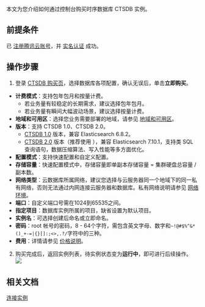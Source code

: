 
本文为您介绍如何通过控制台购买时序数据库 CTSDB 实例。

## 前提条件
已 [注册腾讯云账号](https://cloud.tencent.com/document/product/378/17985)，并 [实名认证](https://cloud.tencent.com/document/product/378/3629) 成功。

## 操作步骤
1. 登录 [CTSDB 购买页](https://buy.cloud.tencent.com/ctsdb)，选择数据库各项配置，确认无误后，单击**立即购买**。
 - **计费模式**：支持包年包月和按量计费。
    - 若业务量有较稳定的长期需求，建议选择包年包月。
    - 若业务量有瞬间大幅波动场景，建议选择按量计费。
 - **地域和可用区**：选择您业务需要部署的地域，请参见 [地域和可用区](https://cloud.tencent.com/document/product/652/31908)。
 - **版本**：支持 CTSDB 1.0、CTSDB 2.0。
    - [CTSDB 1.0](https://cloud.tencent.com/document/product/652/13611) 版本，兼容 Elasticsearch 6.8.2。
    - [CTSDB 2.0](https://cloud.tencent.com/document/product/652/70937) 版本（推荐使用 ），兼容 Elasticsearch 7.10.1，支持类 SQL 查询语句，数据压缩算法、写入性能等多方面优化。
 - **配置模式**：支持快速配置和自定义配置。
 - **存储容量**：快速配置模式中，存储容量即单副本存储容量 = 集群硬盘总容量 / 副本数。
 - **网络类型**：云数据库所属网络，建议您选择与云服务器同一个地域下的同一私有网络，否则无法通过内网连接云服务器和数据库。私有网络说明请参见 [网络环境](https://cloud.tencent.com/document/product/213/5227)。
 - **端口**：自定义端口号需在1024到65535之间。
 - **指定项目**：数据库实例所属的项目，缺省设置为默认项目。
 - **实例名**：可选择创建后命名或立即命名。 
 - **密码**：root 帐号的密码，8 - 64个字符，需包含英文字母、数字和`~!@#$%^&*()_+-=|{}[]:;<>,.?/`字符中的三种。
 - **费用**：详情请参见 [价格说明](https://cloud.tencent.com/document/product/652/31942)。 
2. 购买完成后，返回实例列表，待实例状态变为**运行中**，即可进行后续操作。
![](https://qcloudimg.tencent-cloud.cn/raw/196b2b525ff829504496e48ded32b585.png)

## 相关文档
[连接实例](https://cloud.tencent.com/document/product/652/13538)
